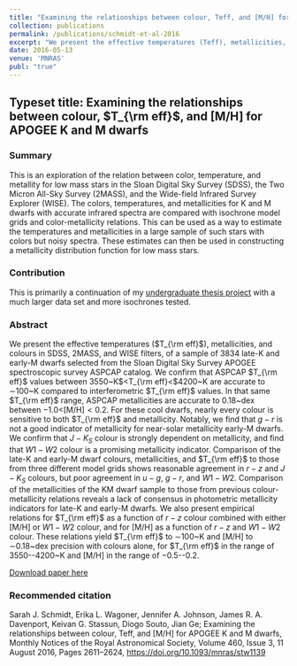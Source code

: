 ```yaml
---
title: "Examining the relationships between colour, Teff, and [M/H] for APOGEE K and M dwarfs"
collection: publications
permalink: /publications/schmidt-et-al-2016
excerpt: "We present the effective temperatures (Teff), metallicities, and colours in SDSS, 2MASS, and WISE filters, of a sample of 3834 late-K and early-M dwarfs selected from the Sloan Digital Sky Survey APOGEE spectroscopic survey ASPCAP catalog. We confirm that ASPCAP Teff values between 3550K<Teff<4200K are accurate to sim100K compared to interferometric Teff values. In that same Teff range, ASPCAP metallicities are accurate to 0.18dex between -1.0<[M/H]<0.2. For these cool dwarfs, nearly every colour is sensitive to both Teff and metallicity. Notably, we find that g-r is not a good indicator of metallicity for near-solar metallicity early-M dwarfs. We confirm that J-Ks colour is strongly dependent on metallicity, and find that W1-W2 colour is a promising metallicity indicator. Comparison of the late-K and early-M dwarf colours, metallicities, and Teff to those from three different model grids shows reasonable agreement in r-z and J-Ks colours, but poor agreement in u-g, g-r, and W1-W2. Comparison of the metallicities of the KM dwarf sample to those from previous colour-metallicity relations reveals a lack of consensus in photometric metallicity indicators for late-K and early-M dwarfs. We also present empirical relations for Teff as a function of r-z colour combined with either [M/H] or W1-W2 colour, and for [M/H] as a function of r-z and W1-W2 colour. These relations yield Teff to sim100K and [M/H] to sim0.18dex precision with colours alone, for Teff in the range of 3550--4200K and [M/H] in the range of -0.5--0.2."
date: 2016-05-13
venue: 'MNRAS'
publ: "true"
---
```


## Typeset title: Examining the relationships between colour, $T_{\rm eff}$, and [M/H] for APOGEE K and M dwarfs

### Summary
This is an exploration of the relation between color, temperature, and metallity for low mass stars in the Sloan Digital Sky Survey (SDSS), the Two Micron All-Sky Survey (2MASS), and the Wide-field Infrared Survey Explorer (WISE). The colors, temperatures, and metallicities for K and M dwarfs with accurate infrared spectra are compared with isochrone model grids and color-metallicity relations. This can be used as a way to estimate the temperatures and metallicities in a large sample of such stars with colors but noisy spectra. These estimates can then be used in constructing a metallicity distribution function for low mass stars.

### Contribution
This is primarily a continuation of my [undergraduate thesis project](https://wagoner47.github.io/publications/wagoner-2014) with a much larger data set and more isochrones tested.

### Abstract
We present the effective temperatures ($T_{\rm eff}$), metallicities, and colours in SDSS, 2MASS, and WISE filters, of a sample of 3834 late-K and early-M dwarfs selected from the Sloan Digital Sky Survey APOGEE spectroscopic survey ASPCAP catalog. We confirm that ASPCAP $T_{\rm eff}$ values between 3550~K$<T_{\rm eff}<$4200~K are accurate to $\sim$100~K compared to interferometric $T_{\rm eff}$ values. In that same $T_{\rm eff}$ range, ASPCAP metallicities are accurate to 0.18~dex between $-1.0<$[M/H]$<0.2$. For these cool dwarfs, nearly every colour is sensitive to both $T_{\rm eff}$ and metallicity. Notably, we find that $g-r$ is not a good indicator of metallicity for near-solar metallicity early-M dwarfs. We confirm that $J-K_S$ colour is strongly dependent on metallicity, and find that $W1-W2$ colour is a promising metallicity indicator. Comparison of the late-K and early-M dwarf colours, metallicities, and $T_{\rm eff}$ to those from three different model grids shows reasonable agreement in $r-z$ and $J-K_S$ colours, but poor agreement in $u-g$, $g-r$, and $W1-W2$. Comparison of the metallicities of the KM dwarf sample to those from previous colour-metallicity relations reveals a lack of consensus in photometric metallicity indicators for late-K and early-M dwarfs. We also present empirical relations for $T_{\rm eff}$ as a function of $r-z$ colour combined with either [M/H] or $W1-W2$ colour, and for [M/H] as a function of $r-z$ and $W1-W2$ colour. These relations yield $T_{\rm eff}$ to $\sim$100~K and [M/H] to $\sim$0.18~dex precision with colours alone, for $T_{\rm eff}$ in the range of 3550--4200~K and [M/H] in the range of $-$0.5--0.2.

[Download paper here](http://adsabs.harvard.edu/cgi-bin/bib_query?arXiv:1605.03732)

### Recommended citation
Sarah J. Schmidt, Erika L. Wagoner, Jennifer A. Johnson, James R. A. Davenport, Keivan G. Stassun, Diogo Souto, Jian Ge; Examining the relationships between colour, Teff, and [M/H] for APOGEE K and M dwarfs, Monthly Notices of the Royal Astronomical Society, Volume 460, Issue 3, 11 August 2016, Pages 2611–2624, https://doi.org/10.1093/mnras/stw1139
